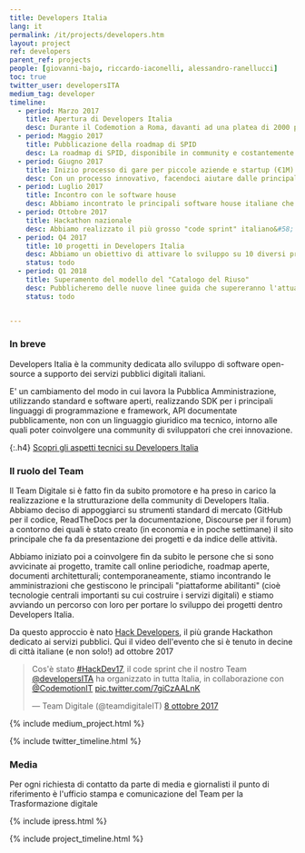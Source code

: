 ```yaml
---
title: Developers Italia
lang: it
permalink: /it/projects/developers.htm
layout: project
ref: developers
parent_ref: projects
people: [giovanni-bajo, riccardo-iaconelli, alessandro-ranellucci]
toc: true
twitter_user: developersITA
medium_tag: developer
timeline:
  - period: Marzo 2017
    title: Apertura di Developers Italia
    desc: Durante il Codemotion a Roma, davanti ad una platea di 2000 programmatori, abbiamo annunciato l'apertura della community.
  - period: Maggio 2017
    title: Pubblicazione della roadmap di SPID
    desc: La roadmap di SPID, disponibile in community e costantemente aggiornata, è la prima roadmap di un servizio tecnologico italiano che viene pubblicata per il confronto con tutte le parti interessate e per coordinare le attività di sviluppo
  - period: Giugno 2017
    title: Inizio processo di gare per piccole aziende e startup (€1M)
    desc: Con un processo innovativo, facendoci aiutare dalle principali tech community italiane, abbiamo avviato un processo volto ad effettuare una serie di gare a supporto della realizzazione di progetti open-source in community, con un budget di 1 milione di euro. 
  - period: Luglio 2017
    title: Incontro con le software house
    desc: Abbiamo incontrato le principali software house italiane che realizzano software per la pubblica amministrazione, e abbiamo discusso con loro di Developers Italia e delle nuove sfide di innovazione che si apriranno su servizi sempre più innovativi.
  - period: Ottobre 2017
    title: Hackathon nazionale
    desc: Abbiamo realizzato il più grosso "code sprint" italiano&#58; più di 800 sviluppatori a lavoro sul codice open-source della Pubblica Amministrazione, creando decine di progetti che sono fin da subito utilizzabili per velocizzare la digitalizzazione dei servizi pubblici.
  - period: Q4 2017
    title: 10 progetti in Developers Italia
    desc: Abbiamo un obiettivo di attivare lo sviluppo su 10 diversi progetti in community, coinvolgendo le amministrazioni di competenza nel nuovo modello di sviluppo aperto e collaborativo.
    status: todo
  - period: Q1 2018
    title: Superamento del modello del "Catalogo del Riuso"
    desc: Pubblicheremo delle nuove linee guida che supereranno l'attuale "Catalogo del Riuso" di AgID, promuovendo invece la pubblicazione di codice con licenza open-source, come sistema superiore per convidere il codice tra diverse amministrazioni, senza necessità di contratti.
    status: todo


---
```


### In breve

Developers Italia è la community dedicata allo sviluppo di software open-source a supporto dei servizi pubblici digitali italiani.

E' un cambiamento del modo in cui lavora la Pubblica Amministrazione, utilizzando standard e software aperti, realizzando SDK
per i principali linguaggi di programmazione e framework, API documentate pubblicamente, non con un linguaggio giuridico ma tecnico,
intorno alle quali poter coinvolgere una community di sviluppatori che crei innovazione.

{:.h4}
[Scopri gli aspetti tecnici su Developers Italia](https://developers.italia.it)

### Il ruolo del Team

Il Team Digitale si è fatto fin da subito promotore e ha preso in carico la realizzazione e la strutturazione della community di
Developers Italia. Abbiamo deciso di appoggiarci su strumenti standard di mercato (GitHub per il codice, ReadTheDocs per la documentazione,
Discourse per il forum) a contorno dei quali è stato creato (in economia e in poche settimane) il sito principale che fa da
presentazione dei progetti e da indice delle attività.

Abbiamo iniziato poi a coinvolgere fin da subito le persone che si sono avvicinate ai progetto, tramite call online periodiche,
roadmap aperte, documenti architetturali; contemporaneamente, stiamo incontrando le amministrazioni che gestiscono le principali
"piattaforme abilitanti" (cioè tecnologie centrali importanti su cui costruire i servizi digitali) e stiamo avviando un percorso
con loro per portare lo sviluppo dei progetti dentro Developers Italia.

Da questo approccio è nato [Hack Developers](https://hack.developers.italia.it/), il più grande Hackathon dedicato ai servizi pubblici. Qui il video dell'evento che si è tenuto in decine di città italiane (e non solo!) ad ottobre 2017

<blockquote class="twitter-video" data-lang="it"><p lang="it" dir="ltr">Cos&#39;è stato <a href="https://twitter.com/hashtag/HackDev17?src=hash&amp;ref_src=twsrc%5Etfw">#HackDev17</a>, il code sprint che il nostro Team <a href="https://twitter.com/developersITA?ref_src=twsrc%5Etfw">@developersITA</a> ha organizzato in tutta Italia, in collaborazione con <a href="https://twitter.com/CodemotionIT?ref_src=twsrc%5Etfw">@CodemotionIT</a> <a href="https://t.co/7giCzAALnK">pic.twitter.com/7giCzAALnK</a></p>&mdash; Team Digitale (@teamdigitaleIT) <a href="https://twitter.com/teamdigitaleIT/status/917058075877629954?ref_src=twsrc%5Etfw">8 ottobre 2017</a></blockquote>
<script async src="https://platform.twitter.com/widgets.js" charset="utf-8"></script>



{% include medium_project.html %}


{% include twitter_timeline.html %}

### Media
Per ogni richiesta di contatto da parte di media e giornalisti il punto di riferimento è l'ufficio stampa e comunicazione del Team per la Trasformazione digitale

{% include ipress.html %}
<div id="content-ipress" data-key="01e87bed-f52e-4d6d-af32-c4ea59fd300a" data-lang="it" data-size="100" data-tag="8"></div>
<script type="text/javascript" src="/js/ipress.js"></script>

{% include project_timeline.html %}
